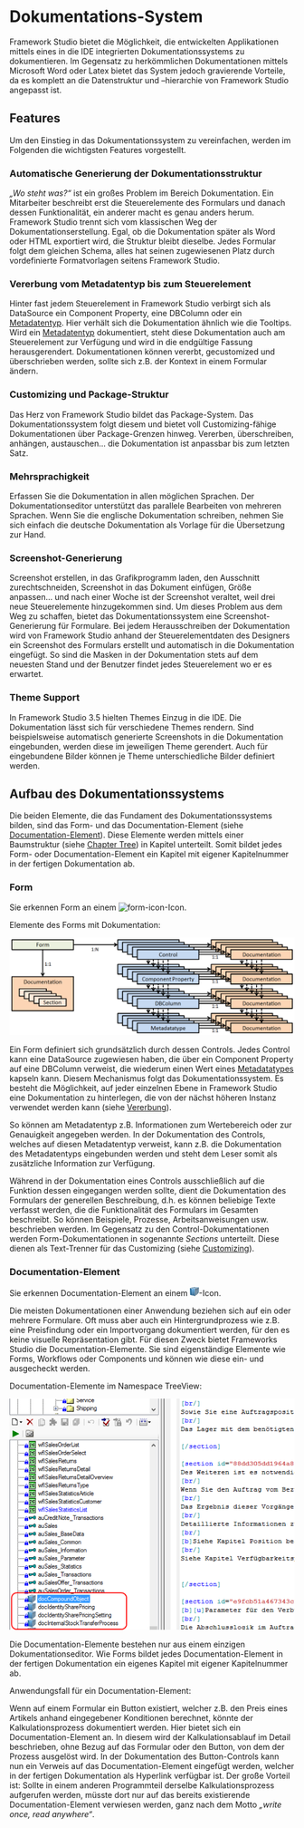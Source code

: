 # Dokumentations-System

Framework Studio bietet die Möglichkeit, die entwickelten Applikationen mittels eines in die IDE integrierten Dokumentationssystems zu dokumentieren. Im Gegensatz zu herkömmlichen Dokumentationen mittels Microsoft Word oder Latex bietet das System jedoch gravierende Vorteile, da es komplett an die Datenstruktur und –hierarchie von Framework Studio angepasst ist.

## Features

Um den Einstieg in das Dokumentationssystem zu vereinfachen, werden im Folgenden die wichtigsten Features vorgestellt.

### Automatische Generierung der Dokumentationsstruktur

*„Wo steht was?“* ist ein großes Problem im Bereich Dokumentation. Ein Mitarbeiter beschreibt erst die Steuerelemente des Formulars und danach dessen Funktionalität, ein anderer macht es genau anders herum. Framework Studio trennt sich vom klassischen Weg der Dokumentationserstellung. Egal, ob die Dokumentation später als Word oder HTML exportiert wird, die Struktur bleibt dieselbe. Jedes Formular folgt dem gleichen Schema, alles hat seinen zugewiesenen Platz durch vordefinierte Formatvorlagen seitens Framework Studio.

### Vererbung vom Metadatentyp bis zum Steuerelement

Hinter fast jedem Steuerelement in Framework Studio verbirgt sich als DataSource ein Component Property, eine DBColumn oder ein [Metadatentyp](../mdt/metadatentypen.md). Hier verhält sich die Dokumentation ähnlich wie die Tooltips. Wird ein [Metadatentyp](../mdt/metadatentypen.md) dokumentiert, steht diese Dokumentation auch am Steuerelement zur Verfügung und wird in die endgültige Fassung herausgerendert. Dokumentationen können vererbt, gecustomized und überschrieben werden, sollte sich z.B. der Kontext in einem Formular ändern.

### Customizing und Package-Struktur

Das Herz von Framework Studio bildet das Package-System. Das Dokumentationssystem folgt diesem und bietet voll Customizing-fähige Dokumentationen über Package-Grenzen hinweg. Vererben, überschreiben, anhängen, austauschen… die Dokumentation ist anpassbar bis zum letzten Satz.

### Mehrsprachigkeit

Erfassen Sie die Dokumentation in allen möglichen Sprachen. Der Dokumentationseditor unterstützt das parallele Bearbeiten von mehreren Sprachen. Wenn Sie die englische Dokumentation schreiben, nehmen Sie sich einfach die deutsche Dokumentation als Vorlage für die Übersetzung zur Hand.

### Screenshot-Generierung

Screenshot erstellen, in das Grafikprogramm laden, den Ausschnitt zurechtschneiden, Screenshot in das Dokument einfügen, Größe anpassen… und nach einer Woche ist der Screenshot veraltet, weil drei neue Steuerelemente hinzugekommen sind. Um dieses Problem aus dem Weg zu schaffen, bietet das Dokumentationssystem eine Screenshot-Generierung für Formulare. Bei jedem Herausschreiben der Dokumentation wird von Framework Studio anhand der Steuerelementdaten des Designers ein Screenshot des Formulars erstellt und automatisch in die Dokumentation eingefügt. So sind die Masken in der Dokumentation stets auf dem neuesten Stand und der Benutzer findet jedes Steuerelement wo er es erwartet.

### Theme Support

In Framework Studio 3.5 hielten Themes Einzug in die IDE. Die Dokumentation lässt sich für verschiedene Themes rendern. Sind beispielsweise automatisch generierte Screenshots in die Dokumentation eingebunden, werden diese im jeweiligen Theme gerendert. Auch für eingebundene Bilder können je Theme unterschiedliche Bilder definiert werden.

## Aufbau des Dokumentationssystems

Die beiden Elemente, die das Fundament des Dokumentationssystems bilden, sind das Form- und das Documentation-Element (siehe [Documentation-Element](#documentation-element)). Diese Elemente werden mittels einer Baumstruktur (siehe [Chapter Tree](./chapter-tree.md)) in Kapitel unterteilt. Somit bildet jedes Form- oder Documentation-Element ein Kapitel mit eigener Kapitelnummer in der fertigen Dokumentation ab.

### Form

Sie erkennen Form an einem ![form-icon](../media/îcon-frm.png)-Icon.

Elemente des Forms mit Dokumentation:

![elemente-des-forms-mit-dokumentations](media/forms-mit-dokumentation.png)

Ein Form definiert sich grundsätzlich durch dessen Controls. Jedes Control kann eine DataSource zugewiesen haben, die über ein Component Property auf eine DBColumn verweist, die wiederum einen Wert eines [Metadatatypes](../mdt/metadatentypen.md) kapseln kann. Diesem Mechanismus folgt das Dokumentationssystem. Es besteht die Möglichkeit, auf jeder einzelnen Ebene in Framework Studio eine Dokumentation zu hinterlegen, die von der nächst höheren Instanz verwendet werden kann (siehe [Vererbung](./vererbung.md)).

So können am Metadatentyp z.B. Informationen zum Wertebereich oder zur Genauigkeit angegeben werden. In der Dokumentation des Controls, welches auf diesen Metadatentyp verweist, kann z.B. die Dokumentation des Metadatentyps eingebunden werden und steht dem Leser somit als zusätzliche Information zur Verfügung.

Während in der Dokumentation eines Controls ausschließlich auf die Funktion dessen eingegangen werden sollte, dient die Dokumentation des Formulars der generellen Beschreibung, d.h. es können beliebige Texte verfasst werden, die die Funktionalität des Formulars im Gesamten beschreibt. So können Beispiele, Prozesse, Arbeitsanweisungen usw. beschrieben werden. Im Gegensatz zu den Control-Dokumentationen werden Form-Dokumentationen in sogenannte *Sections* unterteilt. Diese dienen als Text-Trenner für das Customizing (siehe [Customizing](./customizing.md)).

### Documentation-Element

Sie erkennen Documentation-Element an einem ![icon](../media/icon-doc.png)-Icon.

Die meisten Dokumentationen einer Anwendung beziehen sich auf ein oder mehrere Formulare. Oft muss aber auch ein Hintergrundprozess wie z.B. eine Preisfindung oder ein Importvorgang dokumentiert werden, für den es keine visuelle Repräsentation gibt. Für diesen Zweck bietet Frameworks Studio die Documentation-Elemente. Sie sind eigenständige Elemente wie Forms, Workflows oder Components und können wie diese ein- und ausgecheckt werden.

Documentation-Elemente im Namespace TreeView:

![Documentation-Elemente im Namespace TreeView](media/documentation-elemente-treeview.png)

Die Documentation-Elemente bestehen nur aus einem einzigen Dokumentationseditor. Wie Forms bildet jedes Documentation-Element in der fertigen Dokumentation ein eigenes Kapitel mit eigener Kapitelnummer ab.

Anwendungsfall für ein Documentation-Element:

Wenn auf einem Formular ein Button existiert, welcher z.B. den Preis eines Artikels anhand eingegebener Konditionen berechnet, könnte der Kalkulationsprozess dokumentiert werden. Hier bietet sich ein Documentation-Element an. In diesem wird der Kalkulationsablauf im Detail beschrieben, ohne Bezug auf das Formular oder den Button, von dem der Prozess ausgelöst wird. In der Dokumentation des Button-Controls kann nun ein Verweis auf das Documentation-Element eingefügt werden, welcher in der fertigen Dokumentation als Hyperlink verfügbar ist. Der große Vorteil ist: Sollte in einem anderen Programmteil derselbe Kalkulationsprozess aufgerufen werden, müsste dort nur auf das bereits existierende Documentation-Element verwiesen werden, ganz nach dem Motto *„write once, read anywhere“*.
